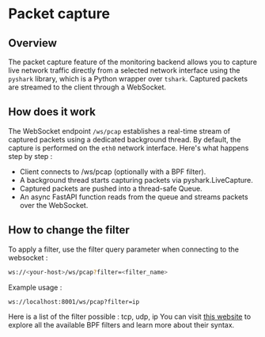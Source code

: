 # Packet capture

## Overview

The packet capture feature of the monitoring backend allows you to capture live network traffic directly from a selected network interface using the `pyshark` library,
which is a Python wrapper over `tshark`. Captured packets are streamed to the client through a WebSocket.

## How does it work
The WebSocket endpoint `/ws/pcap` establishes a real-time stream of captured packets using a dedicated background thread.
By default, the capture is performed on the `eth0` network interface. Here's what happens step by step :

- Client connects to /ws/pcap (optionally with a BPF filter).
- A background thread starts capturing packets via pyshark.LiveCapture.
- Captured packets are pushed into a thread-safe Queue.
- An async FastAPI function reads from the queue and streams packets over the WebSocket.


## How to change the filter

To apply a filter, use the filter query parameter when connecting to the websocket :

```bash
ws://<your-host>/ws/pcap?filter=<filter_name>
```

Example usage :

```bash
ws://localhost:8001/ws/pcap?filter=ip
```
Here is a list of the filter possible : tcp, udp, ip
You can visit [this website](https://www.tcpdump.org/manpages/pcap-filter.7.html) to explore all the available BPF filters and learn more about their syntax.


